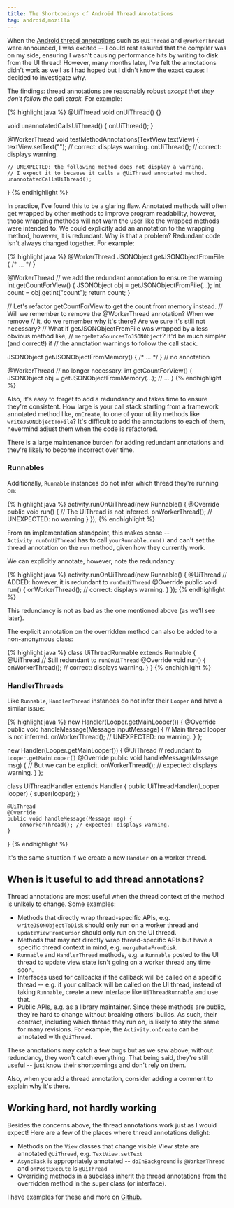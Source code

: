 ```yaml
---
title: The Shortcomings of Android Thread Annotations
tag: android,mozilla
---
```

When the [Android thread annotations][docs] such as `@UiThread` and
`@WorkerThread` were announced, I was excited -- I could rest assured
that the compiler was on my side, ensuring I wasn't causing performance
hits by writing to disk from the UI thread! However, many months later,
I've felt the annotations didn't work as well as I had hoped but I didn't
know the exact cause: I decided to investigate why.

The findings: thread annotations are reasonably robust *except that they
don't follow the call stack.* For example:

{% highlight java %}
@UiThread
void onUiThread() {}

void unannotatedCallsUiThread() {
    onUiThread();
}

@WorkerThread
void testMethodAnnotations(TextView textView) {
    textView.setText(""); // correct: displays warning.
    onUiThread();         // correct: displays warning.

    // UNEXPECTED: the following method does not display a warning.
    // I expect it to because it calls a @UiThread annotated method.
    unannotatedCallsUiThread();
}
{% endhighlight %}

In practice, I've found this to be a glaring flaw. Annotated methods
will often get wrapped by other methods to improve program readability,
however, those wrapping methods will not warn the user like the wrapped
methods were intended to.  We could explicitly add an annotation to the
wrapping method, however, it is redundant. Why is that a problem? Redundant
code isn't always changed together.  For example:

{% highlight java %}
@WorkerThread
JSONObject getJSONObjectFromFile { /* ... */ }

@WorkerThread // we add the redundant annotation to ensure the warning
int getCountForView() {
    JSONObject obj = getJSONObjectFromFile(...);
    int count = obj.getInt("count");
    return count;
}

// Let's refactor getCountForView to get the count from memory instead.
// Will we remember to remove the @WorkerThread annotation? When we remove
// it, do we remember why it's there? Are we sure it's still not necessary?
// What if getJSONObjectFromFile was wrapped by a less obvious method like,
// `mergeDataSourcesToJSONObject`?  It'd be much simpler (and correct!) if
// the annotation warnings to follow the call stack.

JSONObject getJSONObjectFromMemory() { /* ... */ } // no annotation

@WorkerThread // no longer necessary.
int getCountForView() {
    JSONObject obj = getJSONObjectFromMemory(...);
    // ...
}
{% endhighlight %}

Also, it's easy to forget to add a redundancy and takes time to ensure
they're consistent. How large is your call stack starting from a framework
annotated method like, `onCreate`, to one of your utility methods like
`writeJSONObjectToFile`? It's difficult to add the annotations to each
of them, nevermind adjust them when the code is refactored.

There is a large maintenance burden for adding redundant annotations and
they're likely to become incorrect over time.

### Runnables
Additionally, `Runnable` instances do not infer which thread they're running on:

{% highlight java %}
activity.runOnUiThread(new Runnable() {
    @Override
    public void run() {
        // The UIThread is not inferred.
        onWorkerThread(); // UNEXPECTED: no warning
    }
});
{% endhighlight %}

From an implementation standpoint, this makes sense -- `Activity.runOnUiThread`
has to call `yourRunnable.run()` and can't set the thread annotation on
the `run` method, given how they currently work.

We can explicitly annotate, however, note the redundancy:

{% highlight java %}
activity.runOnUiThread(new Runnable() {
    @UiThread // ADDED: however, it is redundant to `runOnUiThread`
    @Override
    public void run() {
        onWorkerThread(); // correct: displays warning.
    }
});
{% endhighlight %}

This redundancy is not as bad as the one mentioned above (as we'll see
later).

The explicit annotation on the overridden method can also be added to a
non-anonymous class:

{% highlight java %}
class UiThreadRunnable extends Runnable {
    @UiThread // Still redundant to `runOnUiThread`
    @Override
    void run() {
        onWorkerThread(); // correct: displays warning.
    }
}
{% endhighlight %}

### HandlerThreads
Like `Runnable`, `HandlerThread` instances do not infer their `Looper`
and have a similar issue:

{% highlight java %}
new Handler(Looper.getMainLooper()) {
    @Override
    public void handleMessage(Message inputMessage) {
        // Main thread looper is not inferred.
        onWorkerThread(); // UNEXPECTED: no warning.
    }
};

new Handler(Looper.getMainLooper()) {
    @UiThread // redundant to `Looper.getMainLooper()`
    @Override
    public void handleMessage(Message msg) {
        // But we can be explicit.
        onWorkerThread(); // expected: displays warning.
    }
};

class UiThreadHandler extends Handler {
    public UiThreadHandler(Looper looper) {
        super(looper);
    }

    @UiThread
    @Override
    public void handleMessage(Message msg) {
        onWorkerThread(); // expected: displays warning.
    }
}
{% endhighlight %}

It's the same situation if we create a new `Handler` on a worker thread.

## When is it useful to add thread annotations?
Thread annotations are most useful when the thread context of the method
is unlkely to change. Some examples:

* Methods that directly wrap thread-specific APIs, e.g. `writeJSONObjectToDisk`
should only run on a worker thread and `updateViewFromCursor` should
only run on the UI thread.
* Methods that may not directly wrap thread-specific APIs but have a
specific thread context in mind, e.g. `mergeDataFromDisk`.
* `Runnable` and `HandlerThread` methods, e.g. a `Runnable` posted to
the UI thread to update view state isn't going on a worker thread any
time soon.
* Interfaces used for callbacks if the callback will be called on a specific
thread -- e.g. if your callback will be called on the UI thread, instead of
taking `Runnable`, create a new interface like `UiThreadRunnable` and use that.
* Public APIs, e.g. as a library maintainer. Since these methods are
public, they're hard to change without breaking others' builds. As such,
their contract, including which thread they run on, is likely to stay
the same for many revisions. For example, the `Activity.onCreate` can be
annotated with `@UiThread`.

These annotations may catch a few bugs but as we saw above, without
redundancy, they won't catch everything. That being said, they're still
useful -- just know their shortcomings and don't rely on them.

Also, when you add a thread annotation, consider adding a comment to
explain why it's there.

## Working hard, not hardly working
Besides the concerns above, the thread annotations work just as I would
expect!  Here are a few of the places where thread annotations delight:

* Methods on the `View` classes that change visible View state are
annotated `@UiThread`, e.g. `TextView.setText`
* `AsyncTask` is appropriately annotated -- `doInBackground` is
`@WorkerThread` and `onPostExecute` is `@UiThread`
* Overriding methods in a subclass inherit the thread annotations from
the overridden method in the super class (or interface).

I have examples for these and more on [Github][src].

[docs]: https://sites.google.com/a/android.com/tools/tech-docs/support-annotations
[src]: https://github.com/mcomella/ThreadAnnotationsTest/tree/master/app/src/main/java/xyz/mcomella/threadannotationstest
